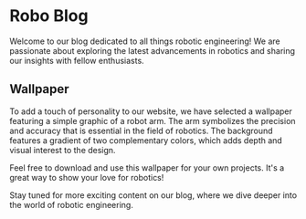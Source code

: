 <!--font:Poppins-->

# Robo Blog

Welcome to our blog dedicated to all things robotic engineering! We are passionate about exploring the latest advancements in robotics and sharing our insights with fellow enthusiasts.

## Wallpaper

To add a touch of personality to our website, we have selected a wallpaper featuring a simple graphic of a robot arm. The arm symbolizes the precision and accuracy that is essential in the field of robotics. The background features a gradient of two complementary colors, which adds depth and visual interest to the design.

Feel free to download and use this wallpaper for your own projects. It's a great way to show your love for robotics!

Stay tuned for more exciting content on our blog, where we dive deeper into the world of robotic engineering.

<!--

Write me markdown content of website with wallpaper:

"A wallpaper with a simple graphic of a robot arm, against a gradient background of two complementary colors."

The header of the page should not be copy of the text but rather a real content of the website which is using this wallpaper.


---


# Robotic Engineering Blog

Welcome to our blog dedicated to all things robotic engineering! We are passionate about exploring the latest advancements in robotics and sharing our insights with fellow enthusiasts.

## Wallpaper

To add a touch of personality to our website, we have selected a wallpaper featuring a simple graphic of a robot arm. The arm symbolizes the precision and accuracy that is essential in the field of robotics. The background features a gradient of two complementary colors, which adds depth and visual interest to the design.

Feel free to download and use this wallpaper for your own projects. It's a great way to show your love for robotics!

Stay tuned for more exciting content on our blog, where we dive deeper into the world of robotic engineering.


---


Write me a Google font which is best fitting for the website.

Pick from the list:
- Raleway
- Open Sans
- Roboto
- Exo 2
- Orbitron
- Lobster
- Barlow Condensed
- Montserrat
- Lato
- Futura
- Alegreya
- Great Vibes
- Playfair Display
- IBM Plex Sans
- Dancing Script
- Poppins
- Inter


Write just the font name nothing else.


---


Poppins

-->
